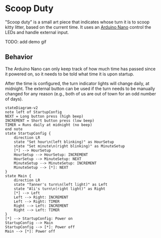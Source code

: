 # Scoop Duty
"Scoop duty" is a small art piece that indicates whose turn it is to scoop kitty litter, based on the current time.  It uses an [Arduino Nano](https://store-usa.arduino.cc/collections/boards/products/arduino-nano) control the LEDs and handle external input.

TODO: add demo gif

## Behavior
The Arduino Nano can only keep track of how much time has passed since it powered on, so it needs to be told what time it is upon startup.

After the time is configured, the turn indicator lights will change daily, at midnight.  The external button can be used if the turn needs to be manually changed for any reason (e.g., both of us are out of town for an odd number of days).

```mermaid
stateDiagram-v2
note left of StartupConfig
NEXT = Long button press (high beep)
INCREMENT = Short button press (low beep)
TIMER = Runs daily at midnight (no beep)
end note
state StartupConfig {
    direction LR
    state "Set hour\n(left blinking)" as HourSetup
    state "Set minute\n(right blinking)" as MinuteSetup
    [*] --> HourSetup
    HourSetup --> HourSetup: INCREMENT
    HourSetup --> MinuteSetup: NEXT
    MinuteSetup --> MinuteSetup: INCREMENT
    MinuteSetup --> [*]: NEXT
}
state Main {
    direction LR
    state "Tanner's turn\n(left light)" as Left
    state "Ali's turn\n(right light)" as Right
    [*] --> Left
    Left --> Right: INCREMENT
    Left --> Right: TIMER
    Right --> Left: INCREMENT
    Right --> Left: TIMER
}
[*] --> StartupConfig: Power on
StartupConfig --> Main
StartupConfig --> [*]: Power off
Main --> [*]: Power off
```
